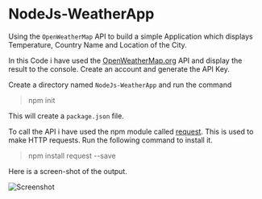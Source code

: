 # NodeJs-WeatherApp
Using the `OpenWeatherMap` API to build a simple Application which displays Temperature, Country Name and Location of the City.

In this Code i have used the [OpenWeatherMap.org](https://home.openweathermap.org/) API and display the result to the console.
Create an account and generate the API Key.

Create a directory named `NodeJs-WeatherApp` and run the command 

> npm init 

This will create a `package.json` file.  

To call the API i have used the npm module called [request](https://www.npmjs.com/package/request). This is used to make HTTP requests. Run the following command to install it.

> npm install request --save

Here is a screen-shot of the output.

![Screenshot](https://github.com/roshan139154/NodeJs-WeatherApp/blob/master/Screenshot/Output_Screenshot.png)
